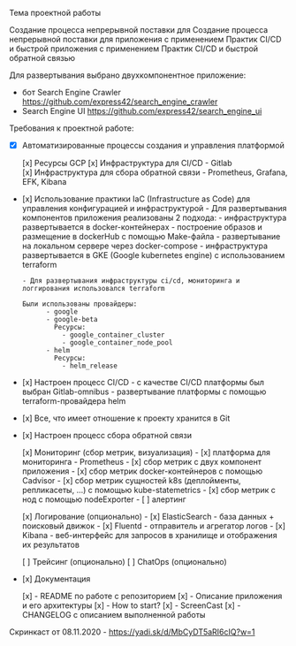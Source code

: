 Тема проектной работы

Создание процесса непрерывной поставки для Создание процесса непрерывной поставки для приложения 
с применением Практик CI/CD и быстрой приложения с применением Практик CI/CD и быстрой обратной связью

Для развертывания выбрано двухкомпонентное приложение:

- бот Search Engine Crawler 
  https://github.com/express42/search_engine_crawler
- Search Engine UI 
  https://github.com/express42/search_engine_ui


Требования к проектной работе:

- [x] Автоматизированные процессы создания и управления платформой

    [х] Ресурсы GCP 
    [х] Инфраструктура для CI/CD - Gitlab  
    [х] Инфраструктура для сбора обратной связи - Prometheus, Grafana, EFK, Kibana

- [х] Использование практики IaC (Infrastructure as Code) для управления конфигурацией и инфраструктурой
      - Для развертывания компонентов приложения реализованы 2 подхода:
        - инфраструктура развертывается в docker-контейнерах
            - построение образов и размещение в dockerHub с помощью Make-файла 
            - развертывание на локальном сервере через docker-compose
        - инфраструктура развертывается в GKE (Google kubernetes engine) с использованием terraform 

      - Для развертывания инфраструктуры ci/cd, мониторинга и логгирования использовался terraform              

      Были использованы провайдеры:
            - google
            - google-beta
              Ресурсы:
                - google_container_cluster
                - google_container_node_pool  
            - helm
              Ресурсы:   
                - helm_release

- [х] Настроен процесс CI/CD 
      - с качестве CI/CD платформы был выбран Gitlab-omnibus 
      - развертывание платформы с помощью terraform-провайдера helm

- [х] Все, что имеет отношение к проекту хранится в Git

- [х] Настроен процесс сбора обратной связи 

    [х] Мониторинг (сбор метрик, визуализация)
          - [х] платформа для мониторинга - Prometheus
          - [х] сбор метрик с двух компонент приложения
          - [х] сбор метрик docker-контейнеров с помощью Cadvisor 
          - [х] сбор метрик сущностей k8s (деплойменты, репликасеты, ...) с помощью kube-statemetrics
          - [х] сбор метрик с нод с помощью nodeExporter
          - [ ] алертинг

    [х] Логирование (опционально) 
          - [х] ElasticSearch - база данных + поисковый движок 
          - [х] Fluentd - отправитель и агрегатор логов 
          - [х] Kibana - веб-интерфейс для запросов в хранилище и отображения их результатов

    [ ] Трейсинг (опционально)
    [ ] ChatOps (опционально)

    
- [х] Документация 

    [х] -  README по работе с репозиторием
    [х] -  Описание приложения и его архитектуры
    [х] -  How to start?
    [х] -  ScreenCast
    [х] -  CHANGELOG с описанием выполненной работы

Скринкаст от 08.11.2020 - https://yadi.sk/d/MbCyDT5aRI6cIQ?w=1


